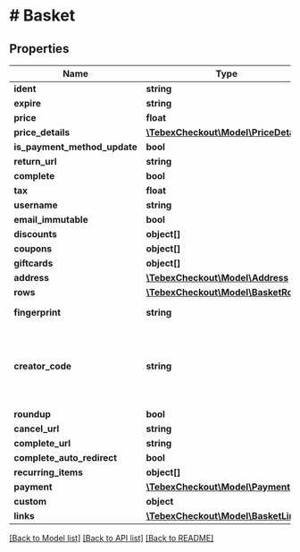 # # Basket

## Properties

Name | Type | Description | Notes
------------ | ------------- | ------------- | -------------
**ident** | **string** |  | [optional]
**expire** | **string** |  | [optional]
**price** | **float** |  | [optional]
**price_details** | [**\TebexCheckout\Model\PriceDetails**](PriceDetails.md) |  | [optional]
**is_payment_method_update** | **bool** |  | [optional]
**return_url** | **string** |  | [optional]
**complete** | **bool** |  | [optional]
**tax** | **float** |  | [optional]
**username** | **string** |  | [optional]
**email_immutable** | **bool** |  | [optional]
**discounts** | **object[]** |  | [optional]
**coupons** | **object[]** |  | [optional]
**giftcards** | **object[]** |  | [optional]
**address** | [**\TebexCheckout\Model\Address**](Address.md) |  | [optional]
**rows** | [**\TebexCheckout\Model\BasketRow[]**](BasketRow.md) |  | [optional]
**fingerprint** | **string** | Browser fingerprint to identify the user | [optional]
**creator_code** | **string** | The creator code is used to share a percentage of the payment with another party. See more about creator codes at https://docs.tebex.io/creators/tebex-control-panel/engagement/creator-codes | [optional]
**roundup** | **bool** |  | [optional]
**cancel_url** | **string** |  | [optional]
**complete_url** | **string** |  | [optional]
**complete_auto_redirect** | **bool** |  | [optional]
**recurring_items** | **object[]** |  | [optional]
**payment** | [**\TebexCheckout\Model\Payment**](.md) |  | [optional]
**custom** | **object** |  | [optional]
**links** | [**\TebexCheckout\Model\BasketLinks**](BasketLinks.md) |  | [optional]

[[Back to Model list]](../../README.md#models) [[Back to API list]](../../README.md#endpoints) [[Back to README]](../../README.md)
